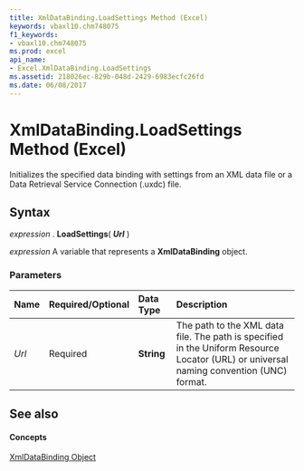 ```yaml
---
title: XmlDataBinding.LoadSettings Method (Excel)
keywords: vbaxl10.chm748075
f1_keywords:
- vbaxl10.chm748075
ms.prod: excel
api_name:
- Excel.XmlDataBinding.LoadSettings
ms.assetid: 218026ec-829b-048d-2429-6983ecfc26fd
ms.date: 06/08/2017
---
```



# XmlDataBinding.LoadSettings Method (Excel)

Initializes the specified data binding with settings from an XML data file or a Data Retrieval Service Connection (.uxdc) file.


## Syntax

 _expression_ . **LoadSettings**( **_Url_** )

 _expression_ A variable that represents a **XmlDataBinding** object.


### Parameters



|**Name**|**Required/Optional**|**Data Type**|**Description**|
|:-----|:-----|:-----|:-----|
| _Url_|Required| **String**|The path to the XML data file. The path is specified in the Uniform Resource Locator (URL) or universal naming convention (UNC) format.|

## See also


#### Concepts


[XmlDataBinding Object](Excel.XmlDataBinding.md)

